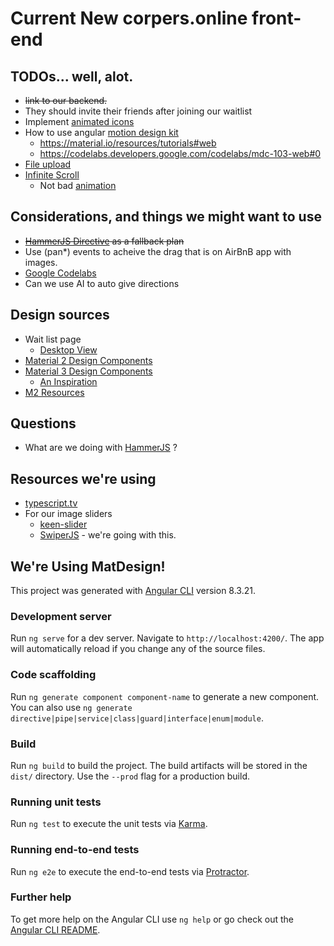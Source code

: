 # Current New corpers.online front-end

## TODOs... well, alot.
* ~~link to our backend.~~
* They should invite their friends after joining our waitlist
* Implement [animated icons](https://material.io/design/iconography/animated-icons.html#usage)
* How to use angular [motion design kit](https://material.io/resources/motion-design-kit)
  * https://material.io/resources/tutorials#web
  * https://codelabs.developers.google.com/codelabs/mdc-103-web#0
* [File upload](https://blog.angular-university.io/angular-file-upload/)
* [Infinite Scroll](https://zoaibkhan.com/blog/create-a-fast-infinite-scrolling-list-in-angular/)
  * Not bad [animation](https://zoaibkhan.com/blog/add-spring-animations-to-your-angular-app-with-popmotion/)

## Considerations, and things we might want to use
* ~~[HammerJS Directive](http://ryanmullins.github.io/angular-hammer/) as a fallback plan~~
* Use (pan*) events to acheive the drag that is on AirBnB app with images.
* [Google Codelabs](https://codelabs.developers.google.com/)
* Can we use AI to auto give directions


## Design sources
* Wait list page
  * [Desktop View](https://dribbble.com/shots/6780267-June-Homes-Wait-List)
* [Material 2 Design Components](https://www.figma.com/community/file/778763161265841481)
* [Material 3 Design Components](https://www.figma.com/community/file/1035203688168086460)
  * [An Inspiration](https://www.figma.com/community/file/1164313362327941158)
* [M2 Resources](https://m2.material.io/resources)

## Questions
* What are we doing with [HammerJS](https://github.com/angular/components/blob/3a204da37fd1366cae411b5c234517ecad199737/guides/v9-hammerjs-migration.md) ?

## Resources we're using
* [typescript.tv](https://typescript.tv/)
* For our image sliders
    * [keen-slider](https://keen-slider.io/examples)
    * [SwiperJS](https://swiperjs.com/angular) - we're going with this.

## We're Using MatDesign!

This project was generated with [Angular CLI](https://github.com/angular/angular-cli) version 8.3.21.

### Development server

Run `ng serve` for a dev server. Navigate to `http://localhost:4200/`. The app will automatically reload if you change any of the source files.

### Code scaffolding

Run `ng generate component component-name` to generate a new component. You can also use `ng generate directive|pipe|service|class|guard|interface|enum|module`.

### Build

Run `ng build` to build the project. The build artifacts will be stored in the `dist/` directory. Use the `--prod` flag for a production build.

### Running unit tests

Run `ng test` to execute the unit tests via [Karma](https://karma-runner.github.io).

### Running end-to-end tests

Run `ng e2e` to execute the end-to-end tests via [Protractor](http://www.protractortest.org/).

### Further help

To get more help on the Angular CLI use `ng help` or go check out the [Angular CLI README](https://github.com/angular/angular-cli/blob/master/README.md).
